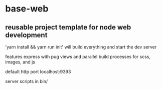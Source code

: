# base-web

## reusable project template for node web development


'yarn install && yarn run init' will build everything and start the dev server

features express with pug views and parallel build processes for scss, images, and js

default http port localhost:9393

server scripts in bin/
